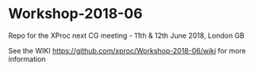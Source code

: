 # Workshop-2018-06
Repo for the XProc next CG meeting - 11th &amp; 12th June 2018, London GB

See the WIKI https://github.com/xproc/Workshop-2018-06/wiki for more information
